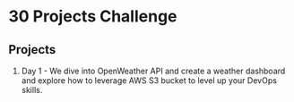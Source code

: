 # 30 Projects Challenge

## Projects

1. Day 1 - We dive into OpenWeather API and create a weather dashboard and explore how to leverage AWS S3 bucket to level up your DevOps skills.
